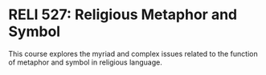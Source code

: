 # RELI 527: Religious Metaphor and Symbol

This course explores the myriad and complex issues related to the function of metaphor and symbol in religious language.